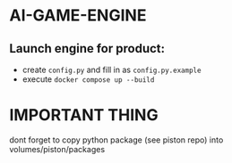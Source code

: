 # AI-GAME-ENGINE

## Launch engine for product:
- create `config.py` and fill in as `config.py.example`
- execute `docker compose up --build`

# IMPORTANT THING
dont forget to copy python package (see piston repo) into volumes/piston/packages